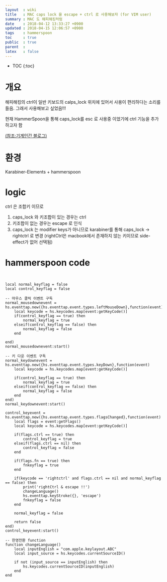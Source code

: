 ```yaml
---
layout  : wiki
title   : MAC caps lock 을 escape + ctrl 로 사용해보자 (for VIM user)
summary : MAC 도 해피해킹처럼 
date    : 2018-04-12 13:33:27 +0900
updated : 2018-04-15 12:06:57 +0900
tags    : hammerspoon
toc     : true
public  : true
parent  : 
latex   : false
---
```

* TOC
{:toc}

# 개요
해피해킹의 ctrl이 일반 키보드의 calps_lock 위치에 있어서 사용이 편리하다는 소리를 들음.
그래서 사용해보고 싶었음!!!

현재 HammerSpoon을 통해 caps_lock를 esc 로 사용중 이었기에 ctrl 기능을 추가하고자 함

[(참조:기계인간 블로그)](https://johngrib.github.io/blog/2017/05/04/input-source)


# 환경
Karabiner-Elements + hammerspoon

# logic
ctrl 은 조합키 이므로 
1. caps_lock 와 키조합이 있는 경우는 ctrl  
2. 키조합이 없는 경우는 escape 로 인식
3. caps_lock 는 modifier keys가 아니므로 karabiner를 통해 caps_lock -> rightctrl 로 변경
(rightCtrl은 macbook에서 존재하지 않는 키이므로 side-effect가 없어 선택됨)


# hammerspoon code
```


local normal_keyflag = false
local control_keyflag = false

-- 마우스 클릭 이벤트 구독 
normal_mousedownevent = hs.eventtap.new({hs.eventtap.event.types.leftMouseDown},function(event)
    local keycode = hs.keycodes.map[event:getKeyCode()]
    if(control_keyflag == true) then
        normal_keyflag = true
    elseif(control_keyflag == false) then
        normal_keyflag = false
    end

end)
normal_mousedownevent:start()

-- 키 다운 이벤트 구독 
normal_keydownevent = hs.eventtap.new({hs.eventtap.event.types.keyDown},function(event)
    local keycode = hs.keycodes.map[event:getKeyCode()]

    if(control_keyflag == true) then
        normal_keyflag = true
    elseif(control_keyflag == false) then
        normal_keyflag = false
    end
end)
normal_keydownevent:start()

control_keyevent = hs.eventtap.new({hs.eventtap.event.types.flagsChanged},function(event)
    local flags = event:getFlags()
    local keycode = hs.keycodes.map[event:getKeyCode()]

    if(flags.ctrl == true) then
        control_keyflag = true
    elseif(flags.ctrl == nil) then
        control_keyflag = false
    end

    if(flags.fn == true) then
        fnkeyflag = true
    end

    if(keycode == 'rightctrl' and flags.ctrl == nil and normal_keyflag == false) then 
        print('rightCtrl & escape !!')
        changeLanguage()
        hs.eventtap.keyStroke({}, 'escape')
        fnkeyflag = false
    end

    normal_keyflag = false

    return false
end)
control_keyevent:start()

-- 한영전환 function 
function changeLanguage()
    local inputEnglish = "com.apple.keylayout.ABC"
    local input_source = hs.keycodes.currentSourceID()

    if not (input_source == inputEnglish) then
        hs.keycodes.currentSourceID(inputEnglish)
    end
end

```
